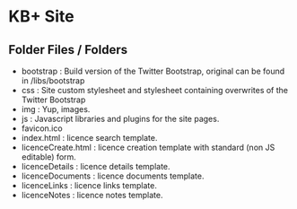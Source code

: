 # KB+ Site 

## Folder Files / Folders

- bootstrap : Build version of the Twitter Bootstrap, original can be found in /libs/bootstrap
- css : Site custom stylesheet and stylesheet containing overwrites of the Twitter Bootstrap
- img : Yup, images.
- js : Javascript libraries and plugins for the site pages.
- favicon.ico
- index.html : licence search template.
- licenceCreate.html : licence creation template with standard (non JS editable) form.
- licenceDetails : licence details template.
- licenceDocuments : licence documents template.
- licenceLinks : licence links template.
- licenceNotes : licence notes template.